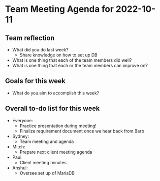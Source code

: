 # Team Meeting Agenda for 2022-10-11

## Team reflection
- What did you do last week?
  - Share knowledge on how to set up DB
- What is one thing that each of the team members did well?
- What is one thing that each or the team members can improve on?

## Goals for this week
- What do you aim to accomplish this week?

## Overall to-do list for this week
- Everyone:
    - Practice presentation during meeting!
    - Finalize requirement document once we hear back from Barb
- Sydney:
    - Team meeting and agenda
- Mitch:
    - Prepare next client meeting agenda
- Paul:
    - Client meeting minutes
- Anshul:
    - Oversee set up of MariaDB
